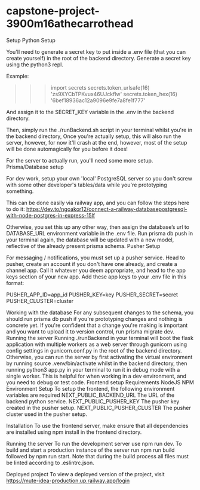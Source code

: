 # capstone-project-3900m16athecarrothead

Setup
Python Setup

You'll need to generate a secret key to put inside a .env file (that you can create yourself) in the root of the backend directory. Generate a secret key using the python3 repl.

Example:

> > > import secrets
> > > secrets.token_urlsafe(16)
> > > 'zs9XYCbTPKvux46UJckflw'
> > > secrets.token_hex(16)
> > > '6bef18936ac12a9096e9fe7a8fe1f777'

And assign it to the SECRET_KEY variable in the .env in the backend directory.

Then, simply run the ./runBackend.sh script in your terminal whilst you're in the backend directory, Once you're actually setup, this will also run the server, however, for now it'll crash at the end, however, most of the setup will be done automagically for you before it does!

For the server to actually run, you'll need some more setup.
Prisma/Database setup

For dev work, setup your own 'local' PostgreSQL server so you don't screw with some other developer's tables/data while you're prototyping something.

This can be done easily via railway app, and you can follow the steps here to do it:
https://dev.to/ngoakor12/connect-a-railway-databasepostgresql-with-node-postgres-in-express-15lf

Otherwise, you set this up any other way, then assign the database’s url to DATABASE_URL environment variable in the .env file. Run prisma db push in your terminal again, the database will be updated with a new model, reflective of the already present prisma schema.
Pusher Setup

For messaging / notifications, you must set up a pusher service. Head to pusher, create an account if you don't have one already, and create a channel app. Call it whatever you deem appropriate, and head to the app keys section of your new app. Add these app keys to your .env file in this format:

PUSHER_APP_ID=app_id
PUSHER_KEY=key
PUSHER_SECRET=secret
PUSHER_CLUSTER=cluster

Working with the database
For any subsequent changes to the schema, you should run prisma db push if you're prototyping changes and nothing is concrete yet. If you're confident that a change you're making is important and you want to upload it to version control, run prisma migrate dev.
Running the server
Running ./runBackend in your terminal will boot the flask application with multiple workers as a web server through gunicorn using config settings in gunicorn.conf.py in the root of the backend directory. Otherwise, you can run the server by first activating the virtual environment by running source .venv/bin/activate whilst in the backend directory, then running python3 app.py in your terminal to run it in debug mode with a single worker. This is helpful for when working in a dev environment, and you need to debug or test code.
Frontend setup
Requirements
NodeJS
NPM
Environment Setup
To setup the frontend, the following environment variables are required
NEXT_PUBLIC_BACKEND_URL
The URL of the backend python service.
NEXT_PUBLIC_PUSHER_KEY
The pusher key created in the pusher setup.
NEXT_PUBLIC_PUSHER_CLUSTER
The pusher cluster used in the pusher setup.

Installation
To use the frontend server, make ensure that all dependencies are installed using npm install in the frontend directory.

Running the server
To run the development server use npm run dev. To build and start a production instance of the server run npm run build followed by npm run start. Note that during the build process all files must be linted according to .eslintrc.json.

Deployed project
To view a deployed version of the project, visit https://mute-idea-production.up.railway.app/login
